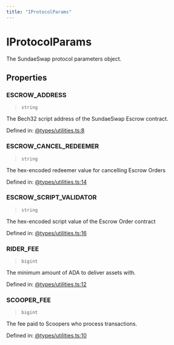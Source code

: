```yaml
---
title: "IProtocolParams"
---
```


# IProtocolParams

The SundaeSwap protocol parameters object.

## Properties

### ESCROW\_ADDRESS

> `string`

The Bech32 script address of the SundaeSwap Escrow contract.

Defined in:  [@types/utilities.ts:8](https://github.com/SundaeSwap-finance/sundae-sdk/blob/main/packages/core/src/@types/utilities.ts#L8)

### ESCROW\_CANCEL\_REDEEMER

> `string`

The hex-encoded redeemer value for cancelling Escrow Orders

Defined in:  [@types/utilities.ts:14](https://github.com/SundaeSwap-finance/sundae-sdk/blob/main/packages/core/src/@types/utilities.ts#L14)

### ESCROW\_SCRIPT\_VALIDATOR

> `string`

The hex-encoded script value of the Escrow Order contract

Defined in:  [@types/utilities.ts:16](https://github.com/SundaeSwap-finance/sundae-sdk/blob/main/packages/core/src/@types/utilities.ts#L16)

### RIDER\_FEE

> `bigint`

The minimum amount of ADA to deliver assets with.

Defined in:  [@types/utilities.ts:12](https://github.com/SundaeSwap-finance/sundae-sdk/blob/main/packages/core/src/@types/utilities.ts#L12)

### SCOOPER\_FEE

> `bigint`

The fee paid to Scoopers who process transactions.

Defined in:  [@types/utilities.ts:10](https://github.com/SundaeSwap-finance/sundae-sdk/blob/main/packages/core/src/@types/utilities.ts#L10)
